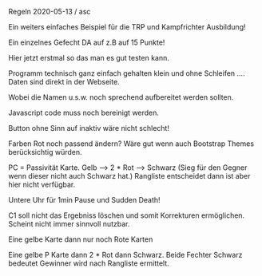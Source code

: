 Regeln 2020-05-13 / asc

Ein weiters einfaches Beispiel für die TRP und Kampfrichter Ausbildung!

Ein einzelnes Gefecht DA auf z.B auf 15 Punkte!

Hier jetzt erstmal so das man es gut testen kann.

Programm technisch ganz einfach gehalten klein und ohne Schleifen .... Daten sind direkt in der Webseite.

Wobei die Namen u.s.w. noch sprechend aufbereitet werden sollten.

Javascript code muss noch bereinigt werden. 

Button ohne Sinn auf inaktiv wäre nicht schlecht! 

Farben Rot noch passend ändern? Wäre gut wenn auch Bootstrap Themes berücksichtig würden.

PC = Passivität Karte. Gelb --> 2 * Rot --> Schwarz (Sieg für den Gegner wenn dieser nicht auch Schwarz hat.) Rangliste entscheidet dann ist aber hier nicht verfügbar.

Untere Uhr für 1min Pause und Sudden Death!

C1 soll nicht das Ergebniss löschen und somit Korrekturen ermöglichen. Scheint nicht immer sinnvoll nutzbar.

Eine gelbe Karte dann nur noch Rote Karten

Eine gelbe P Karte dann 2 * Rot dann Schwarz. Beide Fechter Schwarz bedeutet Gewinner wird nach Rangliste ermittelt.  
